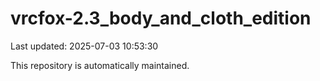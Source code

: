 # vrcfox-2.3_body_and_cloth_edition

Last updated: 2025-07-03 10:53:30

This repository is automatically maintained.
